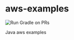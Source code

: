 # aws-examples
![Run Gradle on PRs](https://github.com/dergachovda/aws-examples/workflows/Run%20Gradle%20on%20PRs/badge.svg)

Java aws examples
